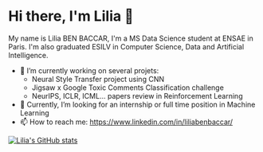 # Hi there, I'm Lilia 👋

My name is Lilia BEN BACCAR, I'm a MS Data Science student at ENSAE in Paris. I'm also graduated ESILV in Computer Science, Data and Artificial Intelligence.

* 🔭 I’m currently working on several projets:
  * Neural Style Transfer project using CNN
  * Jigsaw x Google Toxic Comments Classification challenge
  * NeurIPS, ICLR, ICML... papers review in Reinforcement Learning
* 🤔 Currently, I’m looking for an internship or full time position in Machine Learning
* 📫 How to reach me: https://www.linkedin.com/in/liliabenbaccar/

[![Lilia's GitHub stats](https://github-readme-stats.vercel.app/api?username=lbenbaccar&count_private=true)](https://github.com/anuraghazra/github-readme-stats)
